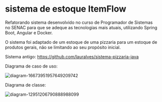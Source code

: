 # sistema de estoque ItemFlow
Refatorando sistema desenvolvido no curso de Programador de Sistemas no SENAC para que se adeque as tecnologias mais atuais, utilizando Spring Boot, Angular e Docker.

O sistema foi adaptado de um estoque de uma pizzaria para um estoque de produtos gerais, não se limitando ao seu propósito inicial.

Sistema antigo: https://github.com/lauralves/sistema-pizzaria-java

Diagrama de caso de uso:

![diagram-16673951957649209742](https://github.com/lauralves/sistema-itemflow-spring-boot-angular/assets/105663730/6f0d4a63-18f8-4b29-aede-70e97ec0437d)


Diagrama de classe:

![diagram-12951206790888988099](https://github.com/lauralves/sistema-itemflow-spring-boot-angular/assets/105663730/2f28478a-2859-4fcb-bab3-d2bd434c2e29)





